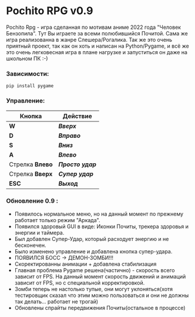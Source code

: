 # Pochito RPG v0.9

Pochito Rpg - игра сделанная по мотивам аниме 2022 года "Человек Бензопила". Тут Вы играете за всеми полюбившийся Почитой. Сама же игра реализованна в жанре Слешера/Рогалика. Так же это очень приятный проект, так как он хоть и написан на Python/Pygame,  и всё же это очень легковесная игра в плане нагрузке и запуститься он даже на школьном ПК :-)

### Зависимости:
```
pip install pygame
```

### Управление:
|Кнопка|Действие|
|--|--|
|**W**|***Вверх***|
|**D**|***Вправо***|
|**S**|***Вниз***|
|**A**|***Влево***|
|Стрелка **Влево**|***Просто удар***|
|Стрелка **Вверх**|***Супер удар***|
|**ESC**|***Выход***|

### Обновление 0.9 :
- Появилось нормальное меню, но на данный момент по прежнему работает только режим "Аркада".
- Появился здоровый GUI в виде: Иконки Почиты, трекера здоровья и энергии и таймера.
- Был добавлен Супер-Удар, который расходует энергию и не бесконечен.
- Было изменено управление и добавлена кнопка супер-удара.
- ПОЯВИЛСЯ БОСС -> ДЕМОН-ЗОМБИ!!!
- Скоректированны анимации + добавлена стабилизация
- Главная проблема Pygame решена(частично) - скорость всего зависит от FPS. На данный момент скорость движений и анимаций зависит от FPS, но с специальной корректировкой.
- Зомби теперь не настолько тупые, они могут уклоняться(хотя тестировщик сказал что этим можно пользоваться и они не должны так делать... работает не трогай)
- Обновлены спрайты передвижения Почиты(остальное в процессе)
